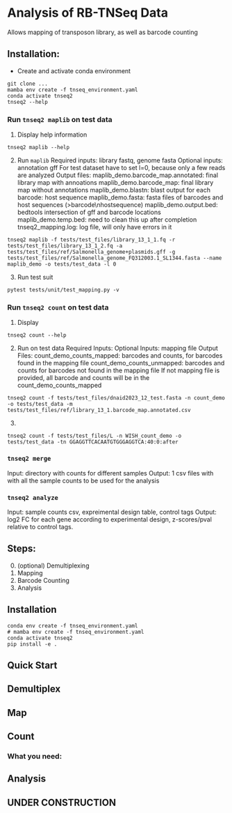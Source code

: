 # Analysis of RB-TNSeq Data

Allows mapping of transposon library, as well as barcode counting


## Installation:

- Create and activate conda environment 
```
git clone ...
mamba env create -f tnseq_environment.yaml
conda activate tnseq2
tnseq2 --help

```
### Run `tnseq2 maplib` on test data

1. Display help information

```
tnseq2 maplib --help

```
2. Run `maplib`
    Required inputs: library fastq, genome fasta
    Optional inputs: annotation gff
    For test dataset have to set l=0, because only a few reads are analyzed
    Output files: 
        maplib_demo.barcode_map.annotated: final library map with annoations
        maplib_demo.barcode_map: final library map without annotations
        maplib_demo.blastn: blast output for each barcode: host sequence 
        maplib_demo.fasta: fasta files of barcodes and host sequences (>barcode\nhostsequence)
        maplib_demo.output.bed: bedtools intersection of gff and barcode locations
        maplib_demo.temp.bed: need to clean this up after completion
        tnseq2_mapping.log: log file, will only have errors in it

```
tnseq2 maplib -f tests/test_files/library_13_1_1.fq -r tests/test_files/library_13_1_2.fq -a tests/test_files/ref/Salmonella_genome+plasmids.gff -g tests/test_files/ref/Salmonella_genome_FQ312003.1_SL1344.fasta --name maplib_demo -o tests/test_data -l 0

```
3. Run test suit

```
pytest tests/unit/test_mapping.py -v
```

### Run `tnseq2 count` on test data
1. Display 
```
tnseq2 count --help
```

2. Run on test data
    Required Inputs:
    Optional Inputs: mapping file 
    Output Files:
        count_demo_counts_mapped: barcodes and counts, for barcodes found in the mapping file
        count_demo_counts_unmapped: barcodes and counts for barcodes not found in the mapping file
        If not mapping file is provided, all barcode and counts will be in the count_demo_counts_mapped
        
```
tnseq2 count -f tests/test_files/dnaid2023_12_test.fasta -n count_demo -o tests/test_data -m tests/test_files/ref/library_13_1.barcode_map.annotated.csv
```

3. 

```
tnseq2 count -f tests/test_files/L -n WISH_count_demo -o tests/test_data -tn GGAGGTTCACAATGTGGGAGGTCA:40:0:after

```


### `tnseq2 merge`

 Input: directory with counts for different samples
 Output: 1 csv files with with all the sample counts to be used for the analysis
 
### `tnseq2 analyze`

Input: sample counts csv, expreimental design table, control tags 
Output: log2 FC for each gene according to experimental design, z-scores/pval relative to control tags. 


## Steps:

0. (optional) Demultiplexing
1. Mapping
2. Barcode Counting
3. Analysis
 
 
## Installation

```
conda env create -f tnseq_environment.yaml
# mamba env create -f tnseq_environment.yaml
conda activate tnseq2
pip install -e . 

```


## Quick Start



## Demultiplex

## Map


## Count

### What you need:

## Analysis

## UNDER CONSTRUCTION
